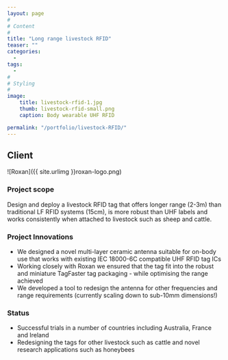 ```yaml
---
layout: page
#
# Content
#
title: "Long range livestock RFID"
teaser: ""
categories:
  -
tags:
  -
#
# Styling
#
image:
    title: livestock-rfid-1.jpg
    thumb: livestock-rfid-small.png
    caption: Body wearable UHF RFID

permalink: "/portfolio/livestock-RFID/"
---
```


## Client
![Roxan]({{ site.urlimg }}roxan-logo.png)

### Project scope
Design and deploy a livestock RFID tag that offers longer range (2-3m) than traditional LF RFID systems (15cm), is more robust than UHF labels and works consistently when attached to livestock such as sheep and cattle.

### Project Innovations
- We designed a novel multi-layer ceramic antenna suitable for on-body use that works with existing IEC 18000-6C compatible UHF RFID tag ICs
- Working closely with Roxan we ensured that the tag fit into the robust and miniature TagFaster tag packaging - while optimising the range achieved
- We developed a tool to redesign the antenna for other frequencies and range requirements (currently scaling down to sub-10mm dimensions!)

### Status
- Successful trials in a number of countries including Australia, France and Ireland
- Redesigning the tags for other livestock such as cattle and novel research applications such as honeybees

